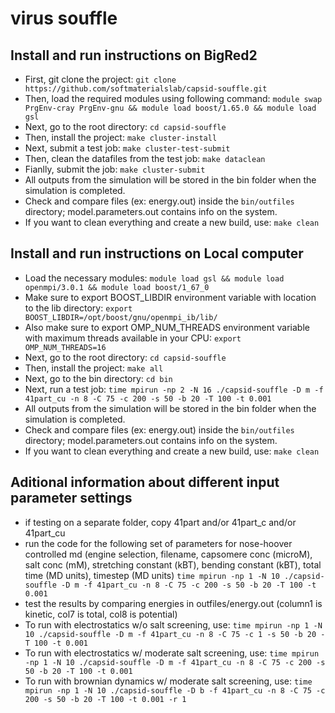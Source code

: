 # virus souffle

## Install and run instructions on BigRed2
* First, git clone the project:
```git clone https://github.com/softmaterialslab/capsid-souffle.git```
* Then, load the required modules using following command:
```module swap PrgEnv-cray PrgEnv-gnu && module load boost/1.65.0 && module load gsl```
* Next, go to the root directory:
 ```cd capsid-souffle```
* Then, install the project:
```make cluster-install```
* Next, submit a test job:
```make cluster-test-submit```
* Then, clean the datafiles from the test job:
```make dataclean```
* Fianlly, submit the job:
```make cluster-submit```
* All outputs from the simulation will be stored in the bin folder when the simulation is completed.
* Check and compare files (ex: energy.out) inside the ```bin/outfiles``` directory; model.parameters.out contains info on the system.
* If you want to clean everything and create a new build, use:
```make clean```

## Install and run instructions on Local computer
* Load the necessary modules:
```module load gsl && module load openmpi/3.0.1 && module load boost/1_67_0```
* Make sure to export BOOST_LIBDIR environment variable with location to the lib directory:
```export BOOST_LIBDIR=/opt/boost/gnu/openmpi_ib/lib/```
* Also make sure to export OMP_NUM_THREADS environment variable with maximum threads available in your CPU:
```export OMP_NUM_THREADS=16```
* Next, go to the root directory:
 ```cd capsid-souffle```
* Then, install the project:
```make all```
* Next, go to the bin directory:
 ```cd bin```
* Next, run a test job:
```time mpirun -np 2 -N 16 ./capsid-souffle -D m -f 41part_cu -n 8 -C 75 -c 200 -s 50 -b 20 -T 100 -t 0.001```
* All outputs from the simulation will be stored in the bin folder when the simulation is completed.
* Check and compare files (ex: energy.out) inside the ```bin/outfiles``` directory; model.parameters.out contains info on the system.
* If you want to clean everything and create a new build, use:
```make clean```

## Aditional information about different input parameter settings

* if testing on a separate folder, copy 41part and/or 41part_c and/or 41part_cu
* run the code for the following set of parameters for nose-hoover controlled md (engine selection, filename, capsomere conc (microM), salt conc (mM), stretching constant (kBT), bending constant (kBT), total time (MD units), timestep (MD units)
```time mpirun -np 1 -N 10 ./capsid-souffle -D m -f 41part_cu -n 8 -C 75 -c 200 -s 50 -b 20 -T 100 -t 0.001```
* test the results by comparing energies in outfiles/energy.out (column1 is kinetic, col7 is total, col8 is potential)
* To run with electrostatics w/o salt screening, use:
```time mpirun -np 1 -N 10 ./capsid-souffle -D m -f 41part_cu -n 8 -C 75 -c 1 -s 50 -b 20 -T 100 -t 0.001```
* To run with electrostatics w/ moderate salt screening, use:
```time mpirun -np 1 -N 10 ./capsid-souffle -D m -f 41part_cu -n 8 -C 75 -c 200 -s 50 -b 20 -T 100 -t 0.001```
* To run with brownian dynamics w/ moderate salt screening, use:
```time mpirun -np 1 -N 10 ./capsid-souffle -D b -f 41part_cu -n 8 -C 75 -c 200 -s 50 -b 20 -T 100 -t 0.001 -r 1```

